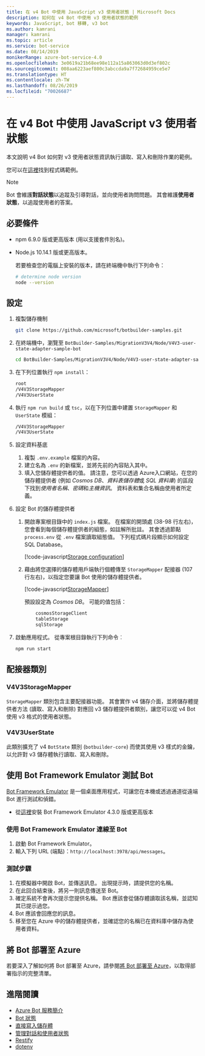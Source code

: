 ```yaml
---
title: 在 v4 Bot 中使用 JavaScript v3 使用者狀態 | Microsoft Docs
description: 如何在 v4 Bot 中使用 v3 使用者狀態的範例
keywords: JavaScript, bot 移轉, v3 bot
ms.author: kamrani
manager: kamrani
ms.topic: article
ms.service: bot-service
ms.date: 08/14/2019
monikerRange: azure-bot-service-4.0
ms.openlocfilehash: 3e0619a21b68ee98e112a15a863063d0d3ef802c
ms.sourcegitcommit: 008aa6223aef800c3abccda9a7f72684959ce5e7
ms.translationtype: HT
ms.contentlocale: zh-TW
ms.lasthandoff: 08/26/2019
ms.locfileid: "70026687"
---
```

# <a name="using-javascript-v3-user-state-in-a-v4-bot"></a>在 v4 Bot 中使用 JavaScript v3 使用者狀態

本文說明 v4 Bot 如何對 v3 使用者狀態資訊執行讀取、寫入和刪除作業的範例。

您可以在[這裡](https://github.com/microsoft/BotBuilder-Samples/tree/master/MigrationV3V4/Node/V4V3-user-state-adapter-sample-bot)找到程式碼範例。

> [!NOTE]
> Bot 會維護**對話狀態**以追蹤及引導對話，並向使用者詢問問題。 其會維護**使用者狀態**，以追蹤使用者的答案。

## <a name="prerequisites"></a>必要條件

- npm 6.9.0 版或更高版本 (用以支援套件別名)。

- Node.js 10.14.1 版或更高版本。

    若要檢查您的電腦上安裝的版本，請在終端機中執行下列命令：

    ```bash
    # determine node version
    node --version
    ```

## <a name="setup"></a>設定

1. 複製儲存機制

    ```bash
    git clone https://github.com/microsoft/botbuilder-samples.git
    ```

1. 在終端機中，瀏覽至 `BotBuilder-Samples/MigrationV3V4/Node/V4V3-user-state-adapter-sample-bot`

    ```bash
    cd BotBuilder-Samples/MigrationV3V4/Node/V4V3-user-state-adapter-sample-bot
    ```

1. 在下列位置執行 `npm install`：

    ```bash
    root
    /V4V3StorageMapper
    /V4V3UserState
    ```

1. 執行 ``npm run build`` 或 ``tsc``，以在下列位置中建置 `StorageMapper` 和 `UserState` 模組：

    ```bash
    /V4V3StorageMapper
    /V4V3UserState
    ```

1. 設定資料基底

    1. 複製 `.env.example` 檔案的內容。
    1. 建立名為 `.env` 的新檔案，並將先前的內容貼入其中。 
    1. 填入您儲存體提供者的值。
        請注意，您可以透過 Azure入口網站，在您的儲存體提供者 (例如 *Cosmos DB*、*資料表儲存體*或 *SQL 資料庫*) 的區段下找到*使用者名稱*、*密碼*和*主機資訊*。 資料表和集合名稱由使用者所定義。
  
1. 設定 Bot 的儲存體提供者

    1. 開啟專案根目錄中的 `index.js` 檔案。 在檔案的開頭處 (38-98 行左右)，您會看到每個儲存體提供者的組態，如註解所批註。 其會透過節點 `process.env` 從 `.env` 檔案讀取組態值。 下列程式碼片段顯示如何設定 SQL Database。

        [!code-javascript[Storage configuration](~/../botbuilder-samples/MigrationV3V4/Node/V4V3-user-state-adapter-sample-bot/index.js?range=77-92)]

    1. 藉由將您選擇的儲存體用戶端執行個體傳至 `StorageMapper` 配接器 (107 行左右)，以指定您要讓 Bot 使用的儲存體提供者。  

        [!code-javascript[StorageMapper](~/../botbuilder-samples/MigrationV3V4/Node/V4V3-user-state-adapter-sample-bot/index.js?range=105-107)]

        預設設定為 *Cosmos DB*。 可能的值包括：

        ```bash
            cosmosStorageClient
            tableStorage
            sqlStorage
        ```

1. 啟動應用程式。 從專案根目錄執行下列命令︰

    ```bash
    npm run start
    ```

## <a name="adapter-classes"></a>配接器類別

### <a name="v4v3storagemapper"></a>V4V3StorageMapper

`StorageMapper` 類別包含主要配接器功能。 其會實作 v4 儲存介面，並將儲存體提供者方法 (讀取、寫入和刪除) 對應回 v3 儲存體提供者類別，讓您可以從 v4 Bot 使用 v3 格式的使用者狀態。

### <a name="v4v3userstate"></a>V4V3UserState

此類別擴充了 v4 `BotState` 類別 (`botbuilder-core`) 而使其使用 v3 樣式的金鑰，以允許對 v3 儲存體執行讀取、寫入和刪除。

## <a name="testing-the-bot-using-bot-framework-emulator"></a>使用 Bot Framework Emulator 測試 Bot

[Bot Framework Emulator][5] 是一個桌面應用程式，可讓您在本機或透過通道從遠端 Bot 進行測試和偵錯。

- 從[這裡][6]安裝 Bot Framework Emulator 4.3.0 版或更高版本

### <a name="connect-to-the-bot-using-bot-framework-emulator"></a>使用 Bot Framework Emulator 連線至 Bot

1. 啟動 Bot Framework Emulator。
1. 輸入下列 URL (端點)：`http://localhost:3978/api/messages`。

### <a name="testing-steps"></a>測試步驟

1. 在模擬器中開啟 Bot，並傳送訊息。 出現提示時，請提供您的名稱。
1. 在此回合結束後，將另一則訊息傳送至 Bot。
1. 確定系統不會再次提示您提供名稱。 Bot 應該會從儲存體讀取該名稱，並認知其已提示過您。
1. Bot 應該會回應您的訊息。
1. 移至您在 Azure 中的儲存體提供者，並確認您的名稱已在資料庫中儲存為使用者資料。

## <a name="deploy-the-bot-to-azure"></a>將 Bot 部署至 Azure

若要深入了解如何將 Bot 部署至 Azure，請參閱[將 Bot 部署至 Azure][40]，以取得部署指示的完整清單。

## <a name="further-reading"></a>進階閱讀

- [Azure Bot 服務簡介][21]
- [Bot 狀態][7]
- [直接寫入儲存體][8]
- [管理對話和使用者狀態][9]
- [Restify][30]
- [dotenv][31]

[3]: https://aka.ms/botframework-emulator
[5]: https://github.com/microsoft/botframework-emulator
[6]: https://github.com/Microsoft/BotFramework-Emulator/releases
[7]: https://docs.microsoft.com/azure/bot-service/bot-builder-storage-concept
[8]: https://docs.microsoft.com/azure/bot-service/bot-builder-howto-v4-storage?tabs=javascript
[9]: https://docs.microsoft.com/azure/bot-service/bot-builder-howto-v4-state?tabs=javascript
[21]: https://docs.microsoft.com/azure/bot-service/bot-service-overview-introduction?view=azure-bot-service-4.0
[30]: https://www.npmjs.com/package/restify
[31]: https://www.npmjs.com/package/dotenv
[40]: https://aka.ms/azuredeployment
